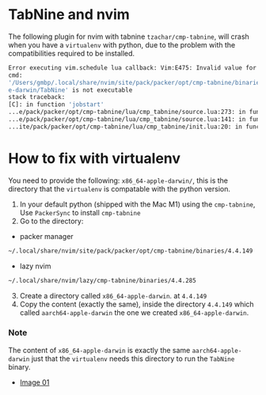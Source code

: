 # TabNine and nvim

The following plugin for nvim with tabnine `tzachar/cmp-tabnine`, will crash
when you have a `virtualenv` with python, due to the problem with the
compatibilities required to be installed.

```sh
Error executing vim.schedule lua callback: Vim:E475: Invalid value for argument
cmd:
'/Users/gmbp/.local/share/nvim/site/pack/packer/opt/cmp-tabnine/binaries/4.4.149/x86_64-appl
e-darwin/TabNine' is not executable
stack traceback:
[C]: in function 'jobstart'
...e/pack/packer/opt/cmp-tabnine/lua/cmp_tabnine/source.lua:273: in function 'on_exit'
...e/pack/packer/opt/cmp-tabnine/lua/cmp_tabnine/source.lua:141: in function 'new'
...ite/pack/packer/opt/cmp-tabnine/lua/cmp_tabnine/init.lua:20: in function <...ite/pack/packer/opt/cmp-tabnine/lua/cmp_tabnine/init.lua:19>
```

# How to fix with virtualenv

You need to provide the following:
`x86_64-apple-darwin/`, this is the directory that the `virtualenv` is compatable with the python version.

1. In your default python (shipped with the Mac M1) using the `cmp-tabnine`, Use `PackerSync` to install `cmp-tabnine`
2. Go to the directory:

- packer manager

```sh
~/.local/share/nvim/site/pack/packer/opt/cmp-tabnine/binaries/4.4.149
```

- lazy nvim

```sh
~/.local/share/nvim/lazy/cmp-tabnine/binaries/4.4.285
```

3. Create a directory called `x86_64-apple-darwin`. at `4.4.149`
4. Copy the content (exactly the same), inside the directory `4.4.149` which called
   `aarch64-apple-darwin` the one we created `x86_64-apple-darwin`.

### Note

The content of `x86_64-apple-darwin` is exactly the same `aarch64-apple-darwin`
just that the `virtualenv` needs this directory to run the `TabNine` binary.

- [Image 01](./assets/IMAGE01.png)
